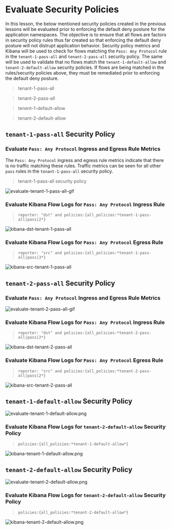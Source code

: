 # Evaluate Security Policies

In this lesson, the below mentioned security policies created in the previous lessons will be evaluated prior to enforcing the default deny posture for the application namespaces. The objective is to ensure that all flows are factors in security policy rules thus far created so that enforcing the default deny posture will not distrupt application behavior. Security policy metrics and Kibana will be used to check for flows matching the `Pass: Any Protocol` rule in the `tenant-1-pass-all` and `tenant-2-pass-all` security policy. The same will be used to validate that no flows match the `tenant-1-default-allow` and `tenant-2-default-allow` security policies. If flows are being matched in the rules/security policies above, they must be remediated prior to enforcing the default deny posture. 

> tenant-1-pass-all

> tenant-2-pass-all

> tenent-1-default-allow

> tenant-2-default-allow


## `tenant-1-pass-all` Security Policy

### Evaluate `Pass: Any Protocol` Ingress and Egress Rule Metrics

The `Pass: Any Protocol` ingress and egress rule metrics indicate that there is no traffic matching these rules. Traffic metrics can be seen for all other `pass` rules in the `tenant-1-pass-all` security policy. 

> tenant-1-pass-all security policy

![evaluate-tenant-1-pass-all-gif](images/evaluate-tenant-1-pass-all.png)

### Evaluate Kibana Flow Logs for `Pass: Any Protocol` Ingress Rule

> `reporter: "dst" and policies:{all_policies:*tenant-1-pass-all|pass|2*}`

![kibana-dst-tenant-1-pass-all](images/kibana-dst-tenant-1-pass-all.png)

### Evaluate Kibana Flow Logs for `Pass: Any Protocol` Egress Rule

> `reporter: "src" and policies:{all_policies:*tenant-1-pass-all|pass|3*}`

![kibana-src-tenant-1-pass-all](images/kibana-src-tenant-1-pass-all.png)

## `tenant-2-pass-all` Security Policy

### Evaluate `Pass: Any Protocol` Ingress and Egress Rule Metrics

![evaluate-tenant-2-pass-all-gif](images/evaluate-tenant-2-pass-all.png)

### Evaluate Kibana Flow Logs for `Pass: Any Protocol` Ingress Rule

> `reporter: "dst" and policies:{all_policies:*tenant-2-pass-all|pass|2*}`

![kibana-dst-tenant-2-pass-all](images/kibana-dst-tenant-2-pass-all.png)

### Evaluate Kibana Flow Logs for `Pass: Any Protocol` Egress Rule

> `reporter: "src" and policies:{all_policies:*tenant-2-pass-all|pass|2*}`

![kibana-src-tenant-2-pass-all](images/kibana-src-tenant-2-pass-all.png)


## `tenant-1-default-allow` Security Policy

![evaluate-tenant-1-default-allow.png](images/evaluate-tenant-1-default-allow.png)

### Evaluate Kibana Flow Logs for `tenant-2-default-allow` Security Policy

> `policies:{all_policies:*tenant-1-default-allow*}`

![kibana-tenant-1-default-allow.png](images/kibana-tenant-1-default-allow.png)


## `tenant-2-default-allow` Security Policy

![evaluate-tenant-2-default-allow.png](images/evaluate-tenant-2-default-allow.png)

### Evaluate Kibana Flow Logs for `tenant-2-default-allow` Security Policy

> `policies:{all_policies:*tenant-2-default-allow*}`

![kibana-tenant-2-default-allow.png](images/kibana-tenant-2-default-allow.png)